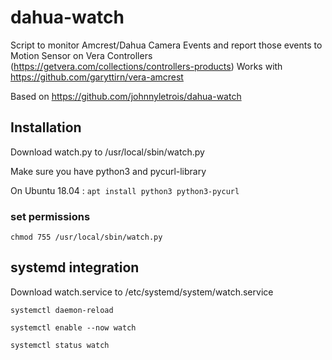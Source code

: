 # dahua-watch

Script to monitor Amcrest/Dahua Camera Events and report those events to Motion Sensor on Vera Controllers (https://getvera.com/collections/controllers-products) 
Works with https://github.com/garyttirn/vera-amcrest

Based on https://github.com/johnnyletrois/dahua-watch 

## Installation ##

Download watch.py to /usr/local/sbin/watch.py

Make sure you have python3 and pycurl-library

On Ubuntu 18.04 :
`apt install python3 python3-pycurl`

### set permissions ###
`chmod 755 /usr/local/sbin/watch.py`

## systemd integration ##

Download watch.service to /etc/systemd/system/watch.service

`systemctl daemon-reload`

`systemctl enable --now watch`

`systemctl status watch`

